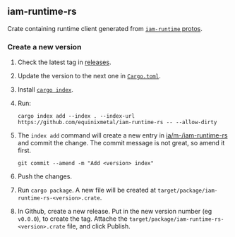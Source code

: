 ## iam-runtime-rs

Crate containing runtime client generated from [`iam-runtime` protos][protos].

### Create a new version

1. Check the latest tag in [releases][releases].

1. Update the version to the next one in [`Cargo.toml`][toml].

1. Install [`cargo index`][c-index].

1. Run:
	```
	cargo index add --index . --index-url https://github.com/equinixmetal/iam-runtime-rs -- --allow-dirty
	```

1. The `index add` command will create a new entry in [ia/m-/iam-runtime-rs][crate]
	and commit the change. The commit message is not great, so amend it first.
	```
	git commit --amend -m "Add <version> index"
	```

1. Push the changes.

1. Run `cargo package`. A new file will be created at
	 `target/package/iam-runtime-rs-<version>.crate`.

1. In Github, create a new release. Put in the new version number (eg `v0.0.0`),
	 to create the tag. Attache the `target/package/iam-runtime-rs-<version>.crate`
	 file, and click Publish.


[protos]: https://github.com/metal-toolbox/iam-runtime/tree/main/proto
[c-index]: https://github.com/ehuss/cargo-index
[crate]: ./ia/m-/iam-runtime-rs
[releases]: https://github.com/equinixmetal/iam-runtime-rs/releases
[toml]: ./Cargo.toml
